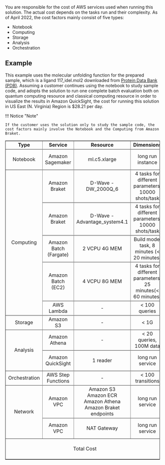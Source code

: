You are responsible for the cost of AWS services used when running this solution. The actual cost depends on the tasks run and their complexity. As of April 2022, the cost factors mainly consist of five types:

 * Notebook
 * Computing 
 * Storage
 * Analysis
 * Orchestration

## Example 

This example uses the molecular unfolding function for the prepared sample, which is a ligand 117_idel.mol2 downloaded from [Protein Data Bank (PDB)](https://www.rcsb.org/downloads/ligands). Assuming a customer continues using the notebook to study sample code, and adopts the solution to run one complete batch evaluation both on quantum computing resource and classical computing resource in order to visualize the results in Amazon QuickSight, the cost for running this solution in US East (N. Virginia) Region is $28.21 per day.

!!! Notice "Note"
    
    If the customer uses the solution only to study the sample code, the cost factors mainly involve the Notebook and the Computing from Amazon Braket.


<!-- | Cost Type| Service | Resource Size | Operating Condition | Cost |
| :---: | :---: | :---: | :---: | :---: |
| Notebook | Amazon Sagemaker Notebook | ml.c5.xlarge | long run instance | 4.90 USD/Day |
| Compute | Amazon Braket | D-Wave 2000Q | 4 task, 1000 shots/task | 1.96 USD |
| Compute | Amazon Braket | D-Wave Advantage | 4 task, 1000 shots/task | 1.96 USD |
| Compute | Amazon Batch (Fargate) | 2 vcpu 4G mem | less than 20 minutes | 1.02 USD |
| Compute | Amazon Batch (EC2) | c5.large| less than 60 minutes | 0.09 USD |
| Compute | Amazon Batch (EC2) | c5.xlarge| less than  60 minutes | 0.17 USD|
| Compute | Amazon Batch (EC2) | c5.2xlarge| less than  60 minutes | 0.34 USD |
| Compute | Amazon Batch (EC2) | c5.4xlarge| less than  60 minutes | 0.68 USD |
| Compute| AWS Lambda| - | less than 100 requests | 0 USD |
| Storage | Amazon S3 | - | less than 1G | 0.02 USD |
| Analysis | Amazon Athena | - | less than 20 queres,100M data | 0.29 USD |
| Analysis | Amazon QuickSight | - | 1 reader | 8.00 USD/Month |
| Orchestration| AWS Step Functions | - |  less than 100 transitions | 0 USD  |
| Total | xxx to do| -->

<table border='1' style="text-align: center">
    <tr>
        <td><B>Type</B></td>
        <td><B>Service</td>
        <td><B>Resource</td>
        <td><B>Dimensions</td>
        <td><B>Cost</td>
    <tr>
    <tr>
        <td>Notebook</td>
        <td>Amazon Sagemaker</td>
        <td>ml.c5.xlarge</td>
        <td>long run instance</td>
        <td>$4.90 per day</td>
    <tr>
    <tr>
        <td rowspan="9">Computing</td>
        <td>Amazon Braket</td>
        <td>D-Wave - DW_2000Q_6</td>
        <td>4 tasks for different parameters, 10000 shots/task</td>
        <td>$8.80</td>
    <tr>
    <tr>
        <td>Amazon Braket</td>
        <td>D-Wave - Advantage_system4.1</td>
        <td>4 tasks for different parameters, 10000 shots/task</td>
        <td>$8.80</td>
    <tr>
    <tr>
        <td>Amazon Batch (Fargate) </td>
        <td>2 VCPU 4G MEM</td>
        <td>Build model task, 8 minutes (< 20 minutes)</td>
        <td>$1.02</td>
    <tr>
    <tr>
        <td>Amazon Batch (EC2) </td>
        <td>4 VCPU 8G MEM</td>
        <td>4 tasks for different parameters, 25 minutes(< 60 minutes)</td>
        <td>$0.17</td>
    <tr>
    <tr>
        <td>AWS Lambda </td>
        <td>-</td>
        <td>< 100 queries</td>
        <td>$0</td>
    <tr>
    <tr>
        <td>Storage</td>
        <td>Amazon S3</td>
        <td>-</td>
        <td>< 1G</td>
        <td>$0.02</td>
    <tr>
    <tr>
        <td rowspan='4'>Analysis</td>
        <td>Amazon Athena</td>
        <td>-</td>
        <td>< 20 queries, 100M data</td>
        <td>$0.029</td>
    <tr>
    <tr>
        <td>Amazon QuickSight</td>
        <td>1 reader</td>
        <td>long run service</td>
        <td>$8.00 per month</td>
    <tr>
    <tr>
        <td>Orchestration</td>
        <td>AWS Step Functions</td>
        <td>-</td>
        <td>< 100 transitions</td>
        <td>$0</td>
    <tr>
    <tr>
        <td rowspan='4'>Network</td>
        <td>Amazon VPC</td>
        <td>Amazon S3</br>Amazon ECR</br>Amazon Athena</br>Amazon Braket</br>endpoints</td>
        <td>long run service</td>
        <td>$58.41 per month</td>
    <tr>
    <tr>
        <td>Amazon VPC</td>
        <td>NAT Gateway</td>
        <td>long run service</td>
        <td>$65.78 per month</td>
    <tr> 
    <tr>
        <td colspan='4'>Total Cost</td>
        <td>$28.21 per day</td>
    <tr>
</table>
